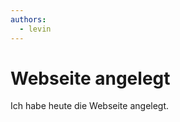 ```yaml
---
authors:
  - levin
---
```


# Webseite angelegt

Ich habe heute die Webseite angelegt.

<!-- truncate -->
